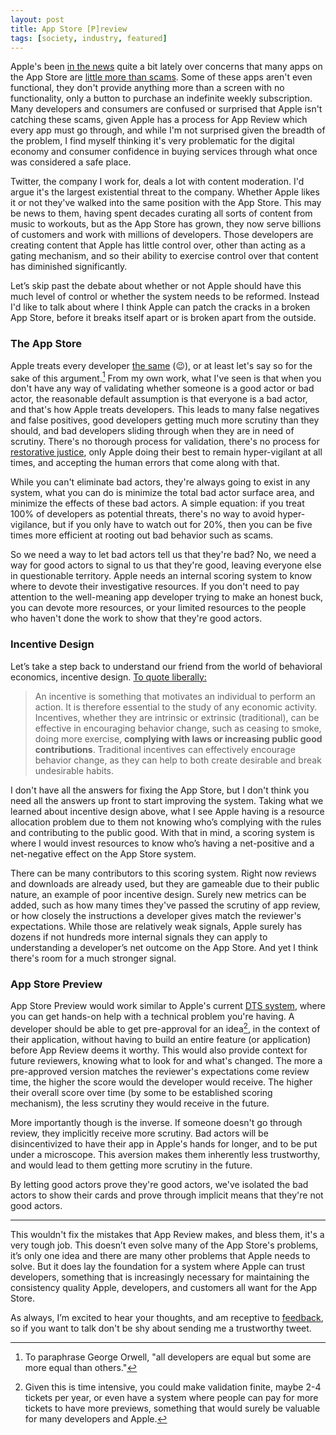 ```yaml
---
layout: post
title: App Store [P]review
tags: [society, industry, featured]
---
```


Apple's been [in the news](https://9to5mac.com/2021/02/12/developer-reveals-fake-app-store-reviews-and-scams/) quite a bit lately over concerns that many apps on the App Store are [little more than scams](https://twitter.com/keleftheriou/status/1356011069395755009). Some of these apps aren't even functional, they don't provide anything more than a screen with no functionality, only a button to purchase an indefinite weekly subscription. Many developers and consumers are confused or surprised that Apple isn't catching these scams, given Apple has a process for App Review which every app must go through, and while I'm not surprised given the breadth of the problem, I find myself thinking it's very problematic for the digital economy and consumer confidence in buying services through what once was considered a safe place.

Twitter, the company I work for, deals a lot with content moderation. I'd argue it's the largest existential threat to the company. Whether Apple likes it or not they've walked into the same position with the App Store. This may be news to them, having spent decades curating all sorts of content from music to workouts, but as the App Store has grown, they now serve billions of customers and work with millions of developers. Those developers are creating content that Apple has little control over, other than acting as a gating mechanism, and so their ability to exercise control over that content has diminished significantly.

Let’s skip past the debate about whether or not Apple should have this much level of control or whether the system needs to be reformed. Instead I'd like to talk about where I think Apple can patch the cracks in a broken App Store, before it breaks itself apart or is broken apart from the outside.

### The App Store

Apple treats every developer [the same](https://www.gamesindustry.biz/articles/2020-07-30-apples-claim-that-we-treat-every-developer-the-same-tested-by-us-congress) (😉), or at least let's say so for the sake of this argument.[^1] From my own work, what I've seen is that when you don't have any way of validating whether someone is a good actor or bad actor, the reasonable default assumption is that everyone is a bad actor, and that's how Apple treats developers. This leads to many false negatives and false positives, good developers getting much more scrutiny than they should, and bad developers sliding through when they are in need of scrutiny. There's no thorough process for validation, there's no process for [restorative justice](https://en.wikipedia.org/wiki/Restorative_justice), only Apple doing their best to remain hyper-vigilant at all times, and accepting the human errors that come along with that.

While you can't eliminate bad actors, they're always going to exist in any system, what you can do is minimize the total bad actor surface area, and minimize the effects of these bad actors. A simple equation: if you treat 100% of developers as potential threats, there's no way to avoid hyper-vigilance, but if you only have to watch out for 20%, then you can be five times more efficient at rooting out bad behavior such as scams.

So we need a way to let bad actors tell us that they're bad? No, we need a way for good actors to signal to us that they're good, leaving everyone else in questionable territory. Apple needs an internal scoring system to know where to devote their investigative resources. If you don't need to pay attention to the well-meaning app developer trying to make an honest buck, you can devote more resources, or your limited resources to the people who haven't done the work to show that they're good actors.

### Incentive Design

Let’s take a step back to understand our friend from the world of behavioral economics, incentive design. [To quote liberally:](https://www.behavioraleconomics.com/resources/mini-encyclopedia-of-be/incentives/)


> An incentive is something that motivates an individual to perform an action. It is therefore essential to the study of any economic activity. Incentives, whether they are intrinsic or extrinsic (traditional), can be effective in encouraging behavior change, such as ceasing to smoke, doing more exercise, **complying with laws or increasing public good contributions**. Traditional incentives can effectively encourage behavior change, as they can help to both create desirable and break undesirable habits. 

I don't have all the answers for fixing the App Store, but I don't think you need all the answers up front to start improving the system. Taking what we learned about incentive design above, what I see Apple having is a resource allocation problem due to them not knowing who’s complying with the rules and contributing to the public good. With that in mind, a scoring system is where I would invest resources to know who’s having a net-positive and a net-negative effect on the App Store system.

There can be many contributors to this scoring system. Right now reviews and downloads are already used, but they are gameable due to their public nature, an example of poor incentive design. Surely new metrics can be added, such as how many times they've passed the scrutiny of app review, or how closely the instructions a developer gives match the reviewer's expectations. While those are relatively weak signals, Apple surely has dozens if not hundreds more internal signals they can apply to understanding a developer’s net outcome on the App Store. And yet I think there's room for a much stronger signal.

### App Store Preview

App Store Preview would work similar to Apple's current [DTS system](https://developer.apple.com/support/technical/), where you can get hands-on help with a technical problem you're having. A developer should be able to get pre-approval for an idea[^2], in the context of their application, without having to build an entire feature (or application) before App Review deems it worthy. This would also provide context for future reviewers, knowing what to look for and what's changed. The more a pre-approved version matches the reviewer's expectations come review time, the higher the score would the developer would receive. The higher their overall score over time (by some to be established scoring mechanism), the less scrutiny they would receive in the future.

More importantly though is the inverse. If someone doesn't go through review, they implicitly receive more scrutiny. Bad actors will be disincentivized to have their app in Apple's hands for longer, and to be put under a microscope. This aversion makes them inherently less trustworthy, and would lead to them getting more scrutiny in the future.

By letting good actors prove they're good actors, we've isolated the bad actors to show their cards and prove through implicit means that they're not good actors.

---

This wouldn't fix the mistakes that App Review makes, and bless them, it's a very tough job. This doesn’t even solve many of the App Store's problems, it’s only one idea and there are many other problems that Apple needs to solve. But it does lay the foundation for a system where Apple can trust developers, something that is increasingly necessary for maintaining the consistency quality Apple, developers, and customers all want for the App Store.

As always, I’m excited to hear your thoughts, and am receptive to [feedback](https://twitter.com/mergesort), so if you want to talk don't be shy about sending me a trustworthy tweet.

[^1]: To paraphrase George Orwell, "all developers are equal but some are more equal than others."

[^2]: Given this is time intensive, you could make validation finite, maybe 2-4 tickets per year, or even have a system where people can pay for more tickets to have more previews, something that would surely be valuable for many developers and Apple.
